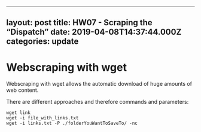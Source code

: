 
---
layout: post
title: HW07 - Scraping the “Dispatch”
date: 2019-04-08T14:37:44.000Z
categories: update
---


# Webscraping with wget

Webscraping with wget allows the automatic download of huge amounts of web content.

There are different approaches and therefore commands and parameters:

```
wget link
wget -i file_with_links.txt
wget -i links.txt -P ./folderYouWantToSaveTo/ -nc
```
